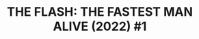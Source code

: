 ---
title: "THE FLASH: THE FASTEST MAN ALIVE (2022) #1"
tags: ['creation']
image: https://nft.dcuniverse.com/item-files/1162dbf6-d147-4c30-a783-4da2bb51f672/optimizedFiles/T2286200015001_sf_marketplace.jpg
collectible_url: https://nft.dcuniverse.com/gallery/fecb1a00-42bf-4f32-9c3b-f67d2ee495c4
creator_name: Digital Education & Safety Foundation
creator_image: assets/images/logo-desf.png
creator_url: https://digitaleducationsafety.org
creator: false
---